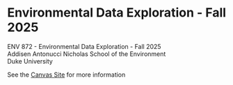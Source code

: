 # Environmental Data Exploration - Fall 2025
ENV 872 - Environmental Data Exploration - Fall 2025  
Addisen Antonucci
Nicholas School of the Environment  
Duke University  

See the [Canvas Site](https://canvas.duke.edu/courses/62351) for more information
